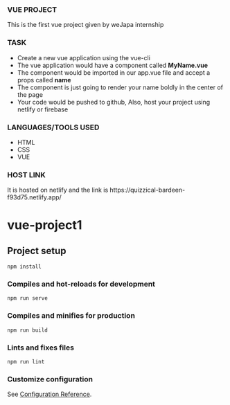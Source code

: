 <div>
    <h3>VUE PROJECT</h3>
    <p>This is the first vue project given by weJapa internship</p>
</div>

<div>
    <h3>TASK</h3>
    <ul>
        <li>Create a new vue application using the vue-cli</li>
        <li>The vue application would have a component called <strong>MyName.vue</strong></li>
        <li>The component would be imported in our app.vue file and accept a props called <strong>name</strong></li>
        <li>The component is just going to render your name boldly in the center of the page</li>
        <li>Your code would be pushed to github, Also, host your project using netlify or firebase</li>
    </ul>
</div>

<div>
    <h3>LANGUAGES/TOOLS USED</h3>
    <ul>
        <li>HTML</li>
        <li>CSS</li>
        <li>VUE</li>
    </ul>
</div>

<div>
    <h3>HOST LINK</h3>
    <p> It is hosted on netlify and the link is https://quizzical-bardeen-f93d75.netlify.app/</p>
</div>

# vue-project1

## Project setup
```
npm install
```

### Compiles and hot-reloads for development
```
npm run serve
```

### Compiles and minifies for production
```
npm run build
```

### Lints and fixes files
```
npm run lint
```

### Customize configuration
See [Configuration Reference](https://cli.vuejs.org/config/).

